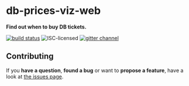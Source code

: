 # db-prices-viz-web

**Find out when to buy DB tickets.**

[![build status](https://img.shields.io/travis/derhuerst/db-prices-viz-web.svg)](https://travis-ci.org/derhuerst/db-prices-viz-web)
![ISC-licensed](https://img.shields.io/github/license/derhuerst/db-prices-viz-web.svg)
[![gitter channel](https://badges.gitter.im/derhuerst/vbb-rest.svg)](https://gitter.im/derhuerst/vbb-rest)

## Contributing

If you **have a question**, **found a bug** or want to **propose a feature**, have a look at [the issues page](https://github.com/derhuerst/svg-patterns/issues).
